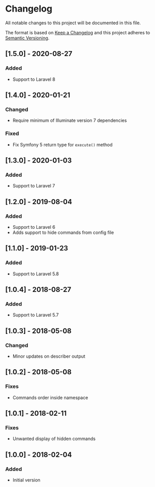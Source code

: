 # Changelog
All notable changes to this project will be documented in this file.

The format is based on [Keep a Changelog](http://keepachangelog.com/)
and this project adheres to [Semantic Versioning](http://semver.org/).

## [1.5.0] - 2020-08-27
### Added
- Support to Laravel 8

## [1.4.0] - 2020-01-21
### Changed
- Require minimum of Illuminate version 7 dependencies

### Fixed
- Fix Symfony 5 return type for `execute()` method

## [1.3.0] - 2020-01-03
### Added
- Support to Laravel 7

## [1.2.0] - 2019-08-04
### Added
- Support to Laravel 6
- Adds support to hide commands from config file

## [1.1.0] - 2019-01-23
### Added
- Support to Laravel 5.8

## [1.0.4] - 2018-08-27
### Added
- Support to Laravel 5.7

## [1.0.3] - 2018-05-08
### Changed
- Minor updates on describer output

## [1.0.2] - 2018-05-08
### Fixes
- Commands order inside namespace

## [1.0.1] - 2018-02-11
### Fixes
- Unwanted display of hidden commands

## [1.0.0] - 2018-02-04
### Added
- Initial version
